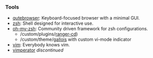 ### Tools
* [qutebrowser](https://qutebrowser.org/): Keyboard-focused browser with a minimal GUI.
* [zsh](http://zsh.org): Shell designed for interactive use.
* [oh-my-zsh](https://github.com/robbyrussell/oh-my-zsh/): Community driven framework for zsh configurations.
   * /custom/plugins/[ranger-cd](https://github.com/b4tg5s/dotfiles/tree/master/oh-my-zsh/custom/plugins/ranger-cd))
   * /custom/theme/[gallois](https://github.com/robbyrussell/oh-my-zsh/wiki/themes#gallois) with custom vi-mode indicator
* [vim](http://www.vim.org/): Everybody knows vim.
* [vimperator](https://github.com/vimperator/vimperator-labs) _discontinued_
